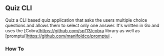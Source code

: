 ## Quiz CLI 

Quiz a CLI based quiz application that asks the users multiple choice questions and allows them to select only one answer. It's written in Go and uses the [Cobra]https://github.com/spf13/cobra library as well as [promptui]https://github.com/manifoldco/promptui . 

### How To


